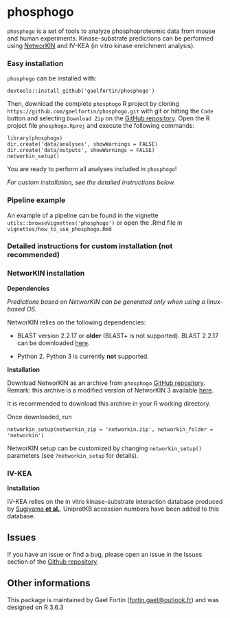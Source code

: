 # __phosphogo__
`phosphogo` is a set of tools to analyze phosphoproteomic data from
mouse and human experiments. Kinase-substrate predictions can
be performed using [NetworKIN](http://kinomexplorer.info) and 
IV-KEA (in vitro kinase enrichment analysis).

### __Easy installation__
`phosphogo` can be installed with:

```
devtools::install_github('gaelfortin/phosphogo')
```

Then, download the complete `phosphogo` R project 
by cloning `https://github.com/gaelfortin/phosphogo.git` with git
or hitting the `Code` button and selecting `Download Zip` on the 
[GitHub repository](https://github.com/gaelfortin/phosphogo). Open the 
R project file `phosphogo.Rproj` and execute the following commands:

```
library(phosphogo)
dir.create('data/analyses', showWarnings = FALSE) 
dir.create('data/outputs', showWarnings = FALSE)
networkin_setup()
```

You are ready to perform all analyses included in `phosphogo`!

_For custom installation, see the detailed instructions below._




### __Pipeline example__

An example of a pipeline can be found in the vignette 
`utils::browseVignettes('phosphogo')` or open the .Rmd file in 
`vignettes/how_to_use_phosphogo.Rmd`



### __Detailed instructions for custom installation (not recommended)__
### NetworKIN installation
__Dependencies__


_Predictions based on NetworKIN can be generated only when using a linux-based
OS._


NetworKIN relies on the following dependencies:

- BLAST version 2.2.17 or __older__ (BLAST+ is not supported). BLAST 2.2.17 can
be downloaded [here](https://ftp.ncbi.nih.gov/blast/executables/legacy.NOTSUPPORTED/2.2.17/).

- Python 2. Python 3 is currently __not__ supported. 


__Installation__


Download NetworKIN as an archive from `phosphogo` [GitHub repository](https://github.com/gaelfortin/phosphogo/blob/master/networkin.zip).
Remark: this archive is a modified version of NetworKIN 3 available 
[here](http://networkin.info/download.shtml).

It is recommended to download this archive in your R working directory.


Once downloaded, run
```
networkin_setup(networkin_zip = 'networkin.zip', networkin_folder = 'networkin')
```

NetworKIN setup can be customized by changing `networkin_setup()` parameters
(see `?networkin_setup` for details).




### IV-KEA
__Installation__


IV-KEA relies on the in vitro kinase-substrate interaction database produced
by [Sugiyama __et al.__](https://www.nature.com/articles/s41598-019-46385-4).
UniprotKB accession numbers have been added to this database.


## Issues
If you have an issue or find a bug, please open an issue
in the Issues section of the [Github repository](https://github.com/gaelfortin/phosphogo/issues).


## Other informations
This package is maintained by Gael Fortin (fortin.gael@outlook.fr) and was designed
on R 3.6.3
